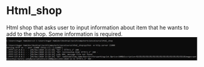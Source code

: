 # Html_shop
Html shop that asks user to input information about item that he wants to add to the shop. Some information is required.
![alt text](proof.JPG)
